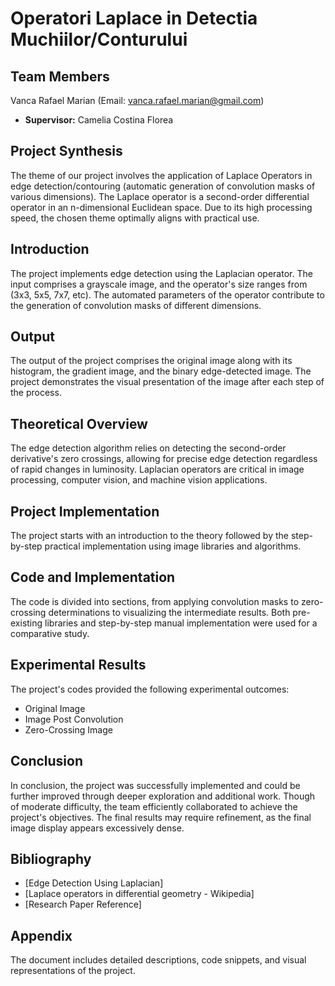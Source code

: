 # Operatori Laplace in Detectia Muchiilor/Conturului

## Team Members
Vanca Rafael Marian (Email: vanca.rafael.marian@gmail.com)
- **Supervisor:** Camelia Costina Florea

## Project Synthesis
The theme of our project involves the application of Laplace Operators in edge detection/contouring (automatic generation of convolution masks of various dimensions). The Laplace operator is a second-order differential operator in an n-dimensional Euclidean space. Due to its high processing speed, the chosen theme optimally aligns with practical use.

## Introduction
The project implements edge detection using the Laplacian operator. The input comprises a grayscale image, and the operator's size ranges from (3x3, 5x5, 7x7, etc). The automated parameters of the operator contribute to the generation of convolution masks of different dimensions.

## Output
The output of the project comprises the original image along with its histogram, the gradient image, and the binary edge-detected image. The project demonstrates the visual presentation of the image after each step of the process.

## Theoretical Overview
The edge detection algorithm relies on detecting the second-order derivative's zero crossings, allowing for precise edge detection regardless of rapid changes in luminosity. Laplacian operators are critical in image processing, computer vision, and machine vision applications.

## Project Implementation
The project starts with an introduction to the theory followed by the step-by-step practical implementation using image libraries and algorithms.

## Code and Implementation
The code is divided into sections, from applying convolution masks to zero-crossing determinations to visualizing the intermediate results. Both pre-existing libraries and step-by-step manual implementation were used for a comparative study.

## Experimental Results
The project's codes provided the following experimental outcomes:

- Original Image
- Image Post Convolution
- Zero-Crossing Image

## Conclusion
In conclusion, the project was successfully implemented and could be further improved through deeper exploration and additional work. Though of moderate difficulty, the team efficiently collaborated to achieve the project's objectives. The final results may require refinement, as the final image display appears excessively dense.

## Bibliography
- [Edge Detection Using Laplacian]
- [Laplace operators in differential geometry - Wikipedia]
- [Research Paper Reference]

## Appendix
The document includes detailed descriptions, code snippets, and visual representations of the project.

